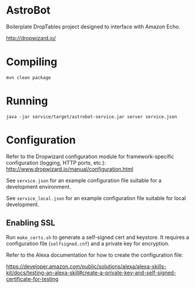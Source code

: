 # AstroBot 

Boilerplate DropTables project designed to interface with Amazon Echo.

http://dropwizard.io/


# Compiling

`mvn clean package`


# Running

`java -jar service/target/astrobot-service.jar server service.json`


# Configuration

Refer to the Dropwizard configuration module for framework-specific configuration (logging, HTTP ports, etc.): http://www.dropwizard.io/manual/configuration.html

See `service.json` for an example configuration file suitable for a development environment.

See `service_local.json` for an example configuration file suitable for local development.

## Enabling SSL

Run `make_certs.sh` to generate a self-signed cert and keystore. It requires a configuration file (`selfsigned.cnf`) and a private key for encryption.

Refer to the Alexa documentation for how to create the configuration file:

https://developer.amazon.com/public/solutions/alexa/alexa-skills-kit/docs/testing-an-alexa-skill#create-a-private-key-and-self-signed-certificate-for-testing
